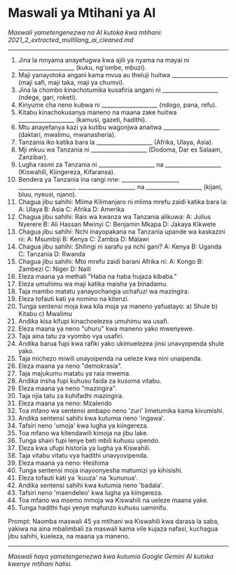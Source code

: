 # Maswali ya Mtihani ya AI
*Maswali yametengenezwa na AI kutoka kwa mtihani: 2021_2_extracted_multilang_ai_cleaned.md*

---

1.  Jina la mnyama anayefugwa kwa ajili ya nyama na mayai ni ____________________ (kuku, ng'ombe, mbuzi).
2.  Maji yanayotoka angani kama mvua au theluji huitwa ____________________ (maji safi, maji taka, maji ya chumvi).
3.  Jina la chombo kinachotumika kusafiria angani ni ____________________ (ndege, gari, roketi).
4.  Kinyume cha neno kubwa ni ____________________ (ndogo, pana, refu).
5.  Kitabu kinachokusanya maneno na maana zake huitwa ____________________ (kamusi, gazeti, hadithi).
6.  Mtu anayefanya kazi ya kutibu wagonjwa anaitwa ____________________ (daktari, mwalimu, mwanasheria).
7.  Tanzania iko katika bara la ____________________ (Afrika, Ulaya, Asia).
8.  Mji mkuu wa Tanzania ni ____________________ (Dodoma, Dar es Salaam, Zanzibar).
9.  Lugha rasmi za Tanzania ni ____________________ na ____________________ (Kiswahili, Kiingereza, Kifaransa).
10. Bendera ya Tanzania ina rangi nne: ____________________, ____________________, ____________________, na ____________________ (kijani, bluu, nyeusi, njano).
11. Chagua jibu sahihi: Mlima Kilimanjaro ni mlima mrefu zaidi katika bara la:
    A: Ulaya B: Asia C: Afrika D: Amerika
12.  Chagua jibu sahihi: Rais wa kwanza wa Tanzania alikuwa:
    A: Julius Nyerere B: Ali Hassan Mwinyi C: Benjamin Mkapa D: Jakaya Kikwete
13.  Chagua jibu sahihi: Nchi inayopakana na Tanzania upande wa kaskazini ni:
    A: Msumbiji B: Kenya C: Zambia D: Malawi
14.  Chagua jibu sahihi: Shilingi ni sarafu ya nchi gani?
    A: Kenya B: Uganda C: Tanzania D: Rwanda
15.  Chagua jibu sahihi: Mto mrefu zaidi barani Afrika ni:
    A: Kongo B: Zambezi C: Niger D: Naili
16.  Eleza maana ya methali "Haba na haba hujaza kibaba."
17.  Eleza umuhimu wa maji katika maisha ya binadamu.
18.  Taja mambo matatu yanayochangia uchafuzi wa mazingira.
19.  Eleza tofauti kati ya nomino na kitenzi.
20.  Tunga sentensi moja kwa kila moja ya maneno yafuatayo:
    a) Shule
    b) Kitabu
    c) Mwalimu
21.  Andika kisa kifupi kinachoelezea umuhimu wa usafi.
22.  Eleza maana ya neno "uhuru" kwa maneno yako mwenyewe.
23.  Taja aina tatu za vyombo vya usafiri.
24.  Andika barua fupi kwa rafiki yako ukimuelezea jinsi unavyopenda shule yako.
25.  Taja michezo miwili unayoipenda na ueleze kwa nini unaipenda.
26.  Eleza maana ya neno "demokrasia".
27.  Taja majukumu matatu ya raia mwema.
28.  Andika insha fupi kuhusu faida za kusoma vitabu.
29.  Eleza maana ya neno "mazingira".
30.  Taja njia tatu za kuhifadhi mazingira.
31.  Eleza maana ya neno: Mzalendo
32.  Toa mfano wa sentensi ambapo neno 'zuri' limetumika kama kivumishi.
33.  Andika sentensi sahihi kwa kutumia neno 'ingawa'.
34.  Tafsiri neno 'umoja' kwa lugha ya kiingereza.
35.  Toa mfano wa kitendawili kimoja na jibu lake.
36.  Tunga shairi fupi lenye beti mbili kuhusu upendo.
37.  Eleza kwa ufupi historia ya lugha ya Kiswahili.
38.  Taja vitabu vitatu vya hadithi unavyovipenda.
39.  Eleza maana ya neno: Heshima
40.  Tunga sentensi moja inayoonyesha matumizi ya kihisishi.
41.  Eleza tofauti kati ya 'kuuza' na 'kununua'.
42.  Andika sentensi sahihi kwa kutumia neno 'badala'.
43.  Tafsiri neno 'maendeleo' kwa lugha ya kiingereza.
44.  Toa mfano wa msemo mmoja wa Kiswahili na ueleze maana yake.
45.  Tunga hadithi fupi yenye mafunzo kuhusu uaminifu.

Prompt: Naomba maswali 45 ya mtihani wa Kiswahili kwa darasa la saba, yakiwa na aina mbalimbali za maswali kama vile kujaza nafasi, kuchagua jibu sahihi, kueleza, na maana ya maneno.

---
*Maswali haya yametengenezwa kwa kutumia Google Gemini AI kutoka kwenye mtihani halisi.*
